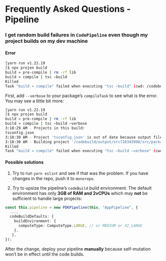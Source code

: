 # Frequently Asked Questions - Pipeline

### I get random build failures in `CodePipeline` even though my project builds on my dev machine

#### Error

```bash
[yarn run v1.22.19
[$ npx projen build
build » pre-compile | rm -rf lib
build » compile | tsc —build
Killed
Task "build » compile" failed when executing "tsc —build" (cwd: /codebuild/output/src728343998/src/packages/myPackage)
```

First, add `--verbose` to your package’s `compileTask` to see what is the error. You may see a little bit more:

```bash
[yarn run v1.22.19
[$ npx projen build
build » pre-compile | rm -rf lib
build » compile | tsc —build —verbose
3:18:29 AM - Projects in this build:
tsconfig.json
3:18:30 AM - Project 'tsconfig.json' is out of date because output file 'lib/index.js' does not exist # <-- this is something new
3:18:30 AM - Building project '/codebuild/output/src728343998/src/packages/myPackage/tsconfig.json'...
Killed
Task "build » compile" failed when executing "tsc —build —verbose" (cwd: /codebuild/output/src728343998/src/packages/myPackage)
```

#### Possible solutions

1. Try to run `yarn eslint` and see if that was the problem. If you have changes in the repo, push it to `monorepo`.

2. Try to upsize the pipeline’s `codeBuild` build environment. The default environment has only **3GB of RAM and 2vCPUs** which may **not** be sufficient to handle large projects:

```ts
const this.pipeline = new PDKPipeline(this, "AppPipeline", {
  ...,
  codeBuildDefaults: {
    buildEnvironment: {
      computeType: ComputeType.LARGE, // or MEDIUM or X2_LARGE
    },
   },
});
```

After the change, deploy your pipeline **manually** because self-mutation won’t be in effect until the code builds.
